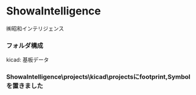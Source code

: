 # ShowaIntelligence
㈱昭和インテリジェンス

### フォルダ構成
kicad: 基板データ

### ShowaIntelligence\projects\kicad\projectsにfootprint,Symbolを置きました
